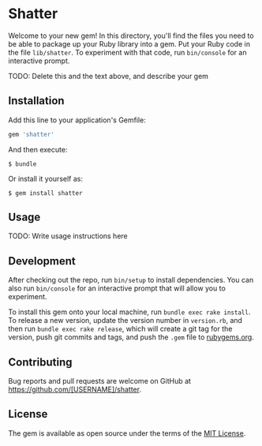 # Shatter

Welcome to your new gem! In this directory, you'll find the files you need to be able to package up your Ruby library into a gem. Put your Ruby code in the file `lib/shatter`. To experiment with that code, run `bin/console` for an interactive prompt.

TODO: Delete this and the text above, and describe your gem

## Installation

Add this line to your application's Gemfile:

```ruby
gem 'shatter'
```

And then execute:

    $ bundle

Or install it yourself as:

    $ gem install shatter

## Usage

TODO: Write usage instructions here

## Development

After checking out the repo, run `bin/setup` to install dependencies. You can also run `bin/console` for an interactive prompt that will allow you to experiment.

To install this gem onto your local machine, run `bundle exec rake install`. To release a new version, update the version number in `version.rb`, and then run `bundle exec rake release`, which will create a git tag for the version, push git commits and tags, and push the `.gem` file to [rubygems.org](https://rubygems.org).

## Contributing

Bug reports and pull requests are welcome on GitHub at https://github.com/[USERNAME]/shatter.

## License

The gem is available as open source under the terms of the [MIT License](http://opensource.org/licenses/MIT).
